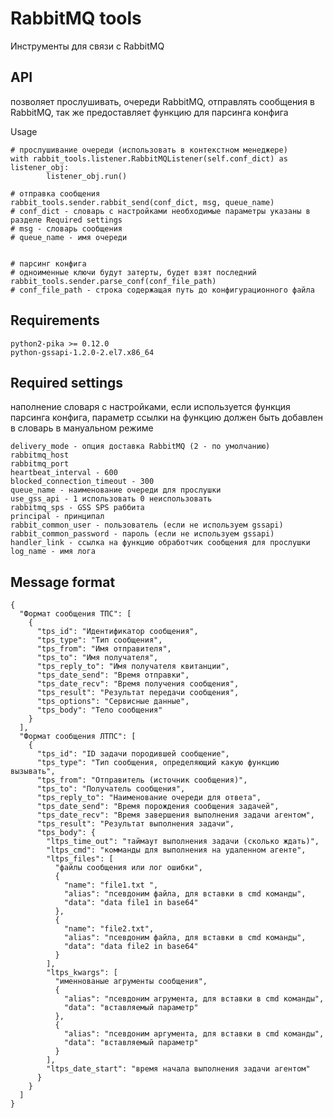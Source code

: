 RabbitMQ tools
=================
Инструменты для связи с RabbitMQ


API
-----
позволяет прослушивать, очереди RabbitMQ, отправлять сообщения в RabbitMQ, так же предоставляет функцию для парсинга конфига


Usage
    
    # прослушивание очереди (использовать в контекстном менеджере)
    with rabbit_tools.listener.RabbitMQListener(self.conf_dict) as listener_obj:
            listener_obj.run()
            
    # отправка сообщения
    rabbit_tools.sender.rabbit_send(conf_dict, msg, queue_name)
    # conf_dict - словарь с настройками необходимые параметры указаны в разделе Required settings
    # msg - словарь сообщения 
    # queue_name - имя очереди
    
    
    # парсинг конфига
    # одноименные ключи будут затерты, будет взят последний
    rabbit_tools.sender.parse_conf(conf_file_path)
    # conf_file_path - строка содержащая путь до конфигурационного файла
    


Requirements
-------------
    python2-pika >= 0.12.0
    python-gssapi-1.2.0-2.el7.x86_64
    
    
Required settings 
------------------
наполнение словаря с настройками, если используется функция парсинга конфига, параметр ссылки на функцию должен 
быть добавлен в словарь в мануальном режиме

    delivery_mode - опция доставка RabbitMQ (2 - по умолчанию)
    rabbitmq_host
    rabbitmq_port
    heartbeat_interval - 600
    blocked_connection_timeout - 300
    queue_name - наименование очереди для прослушки
    use_gss_api - 1 использовать 0 неиспользовать
    rabbitmq_sps - GSS SPS раббита 
    principal - принципал
    rabbit_common_user - пользователь (если не используем gssapi) 
    rabbit_common_password - пароль (если не используем gssapi)
    handler_link - ссылка на функцию обработчик сообщения для прослушки
    log_name - имя лога    
    
Message format
---------------
    
    {
      "Формат сообщения ТПС": [
        {
          "tps_id": "Идентификатор сообщения",
          "tps_type": "Тип сообщения",
          "tps_from": "Имя отправителя",
          "tps_to": "Имя получателя",
          "tps_reply_to": "Имя получателя квитанции",
          "tps_date_send": "Время отправки",
          "tps_date_recv": "Время получения сообщения",
          "tps_result": "Результат передачи сообщения",
          "tps_options": "Cервисные данные",
          "tps_body": "Тело сообщения"
        }
      ],
      "Формат сообщения ЛТПС": [
        {
          "tps_id": "ID задачи породившей сообщение",
          "tps_type": "Тип сообщения, определяющий какую функцию вызывать",
          "tps_from": "Отправитель (источник сообщения)",
          "tps_to": "Получатель сообщения",
          "tps_reply_to": "Наименование очереди для ответа",
          "tps_date_send": "Время порождения сообщения задачей",
          "tps_date_recv": "Время завершения выполнения задачи агентом",
          "tps_result": "Результат выполнения задачи",
          "tps_body": {
            "ltps_time_out": "таймаут выполнения задачи (сколько ждать)",
            "ltps_cmd": "комманды для выполнения на удаленном агенте",
            "ltps_files": [
              "файлы сообщения или лог ошибки",
              {
                "name": "file1.txt ",
                "alias": "псевдоним файла, для вставки в cmd команды",
                "data": "data file1 in base64"
              },
              {
                "name": "file2.txt",
                "alias": "псевдоним файла, для вставки в cmd команды",
                "data": "data file2 in base64"
              }
            ],
            "ltps_kwargs": [
              "именнованые агрументы сообщения",
              {                
                "alias": "псевдоним агрумента, для вставки в cmd команды",
                "data": "вставляемый параметр"
              },
              {                
                "alias": "псевдоним аргумента, для вставки в cmd команды",
                "data": "вставляемый параметр"
              }
            ],
            "ltps_date_start": "время начала выполнения задачи агентом"
          }
        }
      ]
    }

